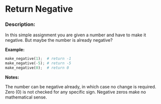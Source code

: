 # Return Negative

### Description:
In this simple assignment you are given a number and have to make it negative. But maybe the number is already negative?

**Example:**
```python
make_negative(1);  # return -1
make_negative(-5); # return -5
make_negative(0);  # return 0
```
**Notes:**

The number can be negative already, in which case no change is required.
Zero (0) is not checked for any specific sign. Negative zeros make no mathematical sense.

